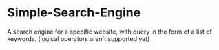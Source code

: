 # Simple-Search-Engine
A search engine for a specific website, with query in the form of a list of keywords. (logical operators aren't supported yet)
